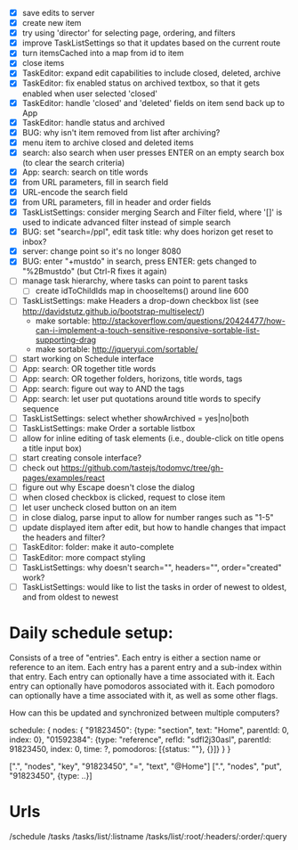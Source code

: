 - [x] save edits to server
- [x] create new item
- [x] try using 'director' for selecting page, ordering, and filters
- [x] improve TaskListSettings so that it updates based on the current route
- [x] turn itemsCached into a map from id to item
- [x] close items
- [x] TaskEditor: expand edit capabilities to include closed, deleted, archive
- [x] TaskEditor: fix enabled status on archived textbox, so that it gets enabled when user selected 'closed'
- [x] TaskEditor: handle 'closed' and 'deleted' fields on item send back up to App
- [x] TaskEditor: handle status and archived
- [x] BUG: why isn't item removed from list after archiving?
- [x] menu item to archive closed and deleted items
- [x] search: also search when user presses ENTER on an empty search box (to clear the search criteria)
- [x] App: search: search on title words
- [x] from URL parameters, fill in search field
- [x] URL-encode the search field
- [x] from URL parameters, fill in header and order fields
- [x] TaskListSettings: consider merging Search and Filter field, where '[]' is used to indicate advanced filter instead of simple search
- [x] BUG: set "search=/ppl", edit task title: why does horizon get reset to inbox?
- [x] server: change point so it's no longer 8080
- [x] BUG: enter "+mustdo" in search, press ENTER: gets changed to "%2Bmustdo" (but Ctrl-R fixes it again)
- [ ] manage task hierarchy, where tasks can point to parent tasks
    - [ ] create idToChildIds map in chooseItems() around line 600
- [ ] TaskListSettings: make Headers a drop-down checkbox list (see http://davidstutz.github.io/bootstrap-multiselect/)
    - make sortable: http://stackoverflow.com/questions/20424477/how-can-i-implement-a-touch-sensitive-responsive-sortable-list-supporting-drag
    - make sortable: http://jqueryui.com/sortable/
- [ ] start working on Schedule interface
- [ ] App: search: OR together title words
- [ ] App: search: OR together folders, horizons, title words, tags
- [ ] App: search: figure out way to AND the tags
- [ ] App: search: let user put quotations around title words to specify sequence
- [ ] TaskListSettings: select whether showArchived = yes|no|both
- [ ] TaskListSettings: make Order a sortable listbox
- [ ] allow for inline editing of task elements (i.e., double-click on title opens a title input box)
- [ ] start creating console interface?
- [ ] check out https://github.com/tastejs/todomvc/tree/gh-pages/examples/react
- [ ] figure out why Escape doesn't close the dialog
- [ ] when closed checkbox is clicked, request to close item
- [ ] let user uncheck closed button on an item
- [ ] in close dialog, parse input to allow for number ranges such as "1-5"
- [ ] update displayed item after edit, but how to handle changes that impact the headers and filter?
- [ ] TaskEditor: folder: make it auto-complete
- [ ] TaskEditor: more compact styling
- [ ] TaskListSettings: why doesn't search="", headers="", order="created" work?
- [ ] TaskListSettings: would like to list the tasks in order of newest to oldest, and from oldest to newest

# Daily schedule setup:

Consists of a tree of "entries".
Each entry is either a section name or reference to an item.
Each entry has a parent entry and a sub-index within that entry.
Each entry can optionally have a time associated with it.
Each entry can optionally have pomodoros associated with it.
Each pomodoro can optionally have a time associated with it, as well as some other flags.

How can this be updated and synchronized between multiple computers?

schedule: {
  nodes: {
    "91823450": {type: "section", text: "Home", parentId: 0, index: 0},
    "01592384": {type: "reference", refId: "sdfl2j30asl", parentId: 91823450, index: 0, time: ?, pomodoros: [{status: ""}, {}]}
  }
}

[".", "nodes", "key", "91823450", "=", "text", "@Home"]
[".", "nodes", "put", "91823450", {type: ..}]

# Urls

/schedule
/tasks
/tasks/list/:listname
/tasks/list/:root/:headers/:order/:query
